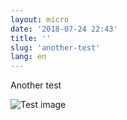 ```yaml
---
layout: micro
date: '2018-07-24 22:43'
title: ''
slug: 'another-test'
lang: en
---
```

Another test

![Test image](https://rdwy.org/assets/images/2018-07-24/test-image.jpeg)
